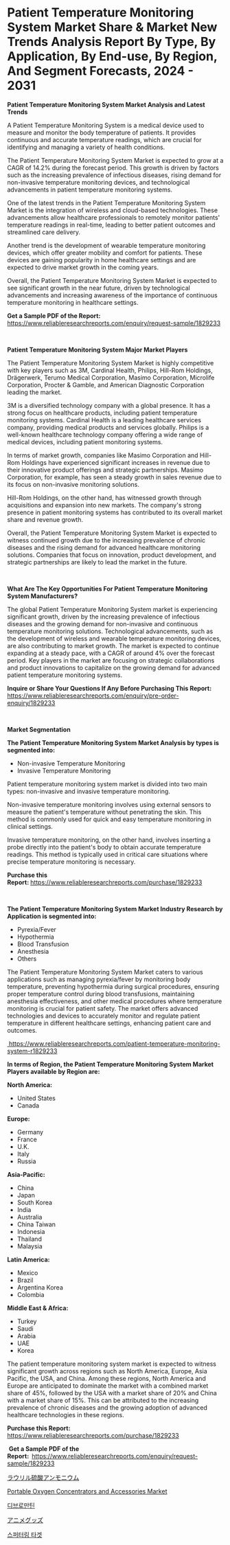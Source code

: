 <p><h1>Patient Temperature Monitoring System Market Share & Market New Trends Analysis Report By Type, By Application, By End-use, By Region, And Segment Forecasts, 2024 - 2031</h1></p><p><strong>Patient Temperature Monitoring System Market Analysis and Latest Trends</strong></p>
<p><p>A Patient Temperature Monitoring System is a medical device used to measure and monitor the body temperature of patients. It provides continuous and accurate temperature readings, which are crucial for identifying and managing a variety of health conditions.</p><p>The Patient Temperature Monitoring System Market is expected to grow at a CAGR of 14.2% during the forecast period. This growth is driven by factors such as the increasing prevalence of infectious diseases, rising demand for non-invasive temperature monitoring devices, and technological advancements in patient temperature monitoring systems.</p><p>One of the latest trends in the Patient Temperature Monitoring System Market is the integration of wireless and cloud-based technologies. These advancements allow healthcare professionals to remotely monitor patients' temperature readings in real-time, leading to better patient outcomes and streamlined care delivery.</p><p>Another trend is the development of wearable temperature monitoring devices, which offer greater mobility and comfort for patients. These devices are gaining popularity in home healthcare settings and are expected to drive market growth in the coming years.</p><p>Overall, the Patient Temperature Monitoring System Market is expected to see significant growth in the near future, driven by technological advancements and increasing awareness of the importance of continuous temperature monitoring in healthcare settings.</p></p>
<p><strong>Get a Sample PDF of the Report:&nbsp;</strong> <a href="https://www.reliableresearchreports.com/enquiry/request-sample/1829233">https://www.reliableresearchreports.com/enquiry/request-sample/1829233</a></p>
<p>&nbsp;</p>
<p><strong>Patient Temperature Monitoring System Major Market Players</strong></p>
<p><p>The Patient Temperature Monitoring System Market is highly competitive with key players such as 3M, Cardinal Health, Philips, Hill-Rom Holdings, Drägerwerk, Terumo Medical Corporation, Masimo Corporation, Microlife Corporation, Procter & Gamble, and American Diagnostic Corporation leading the market. </p><p>3M is a diversified technology company with a global presence. It has a strong focus on healthcare products, including patient temperature monitoring systems. Cardinal Health is a leading healthcare services company, providing medical products and services globally. Philips is a well-known healthcare technology company offering a wide range of medical devices, including patient monitoring systems. </p><p>In terms of market growth, companies like Masimo Corporation and Hill-Rom Holdings have experienced significant increases in revenue due to their innovative product offerings and strategic partnerships. Masimo Corporation, for example, has seen a steady growth in sales revenue due to its focus on non-invasive monitoring solutions. </p><p>Hill-Rom Holdings, on the other hand, has witnessed growth through acquisitions and expansion into new markets. The company's strong presence in patient monitoring systems has contributed to its overall market share and revenue growth. </p><p>Overall, the Patient Temperature Monitoring System Market is expected to witness continued growth due to the increasing prevalence of chronic diseases and the rising demand for advanced healthcare monitoring solutions. Companies that focus on innovation, product development, and strategic partnerships are likely to lead the market in the future.</p></p>
<p>&nbsp;</p>
<p><strong>What Are The Key Opportunities For Patient Temperature Monitoring System Manufacturers?</strong></p>
<p><p>The global Patient Temperature Monitoring System market is experiencing significant growth, driven by the increasing prevalence of infectious diseases and the growing demand for non-invasive and continuous temperature monitoring solutions. Technological advancements, such as the development of wireless and wearable temperature monitoring devices, are also contributing to market growth. The market is expected to continue expanding at a steady pace, with a CAGR of around 4% over the forecast period. Key players in the market are focusing on strategic collaborations and product innovations to capitalize on the growing demand for advanced patient temperature monitoring systems.</p></p>
<p><strong>Inquire or Share Your Questions If Any Before Purchasing This Report:</strong> <a href="https://www.reliableresearchreports.com/enquiry/pre-order-enquiry/1829233">https://www.reliableresearchreports.com/enquiry/pre-order-enquiry/1829233</a></p>
<p>&nbsp;</p>
<p><strong>Market Segmentation</strong></p>
<p><strong>The Patient Temperature Monitoring System Market Analysis by types is segmented into:</strong></p>
<p><ul><li>Non-invasive Temperature Monitoring</li><li>Invasive Temperature Monitoring</li></ul></p>
<p><p>Patient temperature monitoring system market is divided into two main types: non-invasive and invasive temperature monitoring. </p><p>Non-invasive temperature monitoring involves using external sensors to measure the patient's temperature without penetrating the skin. This method is commonly used for quick and easy temperature monitoring in clinical settings.</p><p>Invasive temperature monitoring, on the other hand, involves inserting a probe directly into the patient's body to obtain accurate temperature readings. This method is typically used in critical care situations where precise temperature monitoring is necessary.</p></p>
<p><strong>Purchase this Report:&nbsp;</strong><a href="https://www.reliableresearchreports.com/purchase/1829233">https://www.reliableresearchreports.com/purchase/1829233</a></p>
<p>&nbsp;</p>
<p><strong>The Patient Temperature Monitoring System Market Industry Research by Application is segmented into:</strong></p>
<p><ul><li>Pyrexia/Fever</li><li>Hypothermia</li><li>Blood Transfusion</li><li>Anesthesia</li><li>Others</li></ul></p>
<p><p>The Patient Temperature Monitoring System Market caters to various applications such as managing pyrexia/fever by monitoring body temperature, preventing hypothermia during surgical procedures, ensuring proper temperature control during blood transfusions, maintaining anesthesia effectiveness, and other medical procedures where temperature monitoring is crucial for patient safety. The market offers advanced technologies and devices to accurately monitor and regulate patient temperature in different healthcare settings, enhancing patient care and outcomes.</p></p>
<p><a href="https://www.reliableresearchreports.com/patient-temperature-monitoring-system-r1829233">&nbsp;https://www.reliableresearchreports.com/patient-temperature-monitoring-system-r1829233</a></p>
<p><strong>In terms of Region, the Patient Temperature Monitoring System Market Players available by Region are:</strong></p>
<p>
    <p> <strong> North America: </strong>
        <ul>
            <li>United States</li>
            <li>Canada</li>
        </ul>
        </p> 
    <p> <strong> Europe: </strong>
        <ul>
            <li>Germany</li>
            <li>France</li>
            <li>U.K.</li>
            <li>Italy</li>
            <li>Russia</li>
        </ul>
        </p> 
    <p> <strong> Asia-Pacific: </strong>
        <ul>
            <li>China</li>
            <li>Japan</li>
            <li>South Korea</li>
            <li>India</li>
            <li>Australia</li>
            <li>China Taiwan</li>
            <li>Indonesia</li>
            <li>Thailand</li>
            <li>Malaysia</li>
        </ul>
        </p> 
    <p> <strong> Latin America: </strong>
        <ul>
            <li>Mexico</li>
            <li>Brazil</li>
            <li>Argentina Korea</li>
            <li>Colombia</li>
        </ul>
        </p> 
    <p> <strong> Middle East & Africa: </strong>
        <ul>
            <li>Turkey</li>
            <li>Saudi</li>
            <li>Arabia</li>
            <li>UAE</li>
            <li>Korea</li>
        </ul>
    </p>
    </p>
<p><p>The patient temperature monitoring system market is expected to witness significant growth across regions such as North America, Europe, Asia Pacific, the USA, and China. Among these regions, North America and Europe are anticipated to dominate the market with a combined market share of 45%, followed by the USA with a market share of 20% and China with a market share of 15%. This can be attributed to the increasing prevalence of chronic diseases and the growing adoption of advanced healthcare technologies in these regions.</p></p>
<p><strong>Purchase this Report: </strong><a href="https://www.reliableresearchreports.com/purchase/1829233">https://www.reliableresearchreports.com/purchase/1829233</a></p>
<p>&nbsp;<strong>Get a Sample PDF of the Report:&nbsp;&nbsp;</strong><a href="https://www.reliableresearchreports.com/enquiry/request-sample/1829233">https://www.reliableresearchreports.com/enquiry/request-sample/1829233</a></p>
<p><strong></strong></p>
<p><p><a href="https://medium.com/@frankfurter35566/%E3%82%A2%E3%83%B3%E3%83%A2%E3%83%8B%E3%82%A6%E3%83%A0%E3%83%A9%E3%82%A6%E3%83%AA%E3%83%AB%E7%A1%AB%E9%85%B8%E3%83%9E%E3%83%BC%E3%82%B1%E3%83%83%E3%83%88%E3%81%AF-%E5%B8%82%E5%A0%B4%E3%82%B7%E3%82%A7%E3%82%A2-%E5%B8%82%E5%A0%B4%E3%83%88%E3%83%AC%E3%83%B3%E3%83%89-%E5%B8%82%E5%A0%B4%E6%88%90%E9%95%B7%E3%81%AB%E9%96%A2%E3%81%99%E3%82%8B%E6%83%85%E5%A0%B1%E3%82%92%E6%8F%90%E4%BE%9B%E3%81%97%E3%81%A6%E3%81%84%E3%81%BE%E3%81%99-0fae5adc71d4">ラウリル硫酸アンモニウム</a></p><p><a href="https://github.com/Sinjinluong3e0awx2m195k76/Market-Research-Report-List-2/blob/main/portable-oxygen-concentrators-and-accessories-market.md">Portable Oxygen Concentrators and Accessories Market</a></p><p><a href="https://medium.com/@fredajerde/2024%EB%85%84%EB%B6%80%ED%84%B0-2031%EB%85%84%EA%B9%8C%EC%A7%80%EC%9D%98-%EB%94%94%EB%B8%8C%EB%A1%9C%EB%A7%A8%ED%8B%B4-%EC%8B%9C%EC%9E%A5-%EB%B6%84%EC%84%9D%EA%B3%BC-%ED%81%AC%EA%B8%B0-%EC%98%88%EC%B8%A1-e72d8cfa1c99">디브로만틴</a></p><p><a href="https://github.com/andrade7361/Market-Research-Report-List-1/blob/main/142117151854.md">アニメグッズ</a></p><p><a href="https://medium.com/@sophieinleeds/%EC%8A%A4%ED%8D%BC%ED%84%B0%EB%A7%81-%ED%83%80%EA%B2%9F-%EC%8B%9C%EC%9E%A5-%EA%B7%9C%EB%AA%A8-%EC%8B%9C%EC%9E%A5-%EC%A0%84%EB%A7%9D-%EB%B0%8F-%EC%8B%9C%EC%9E%A5-%EC%98%88%EC%B8%A1-2024%EB%85%84%EB%B6%80%ED%84%B0-2031%EB%85%84%EA%B9%8C%EC%A7%80-6a16d271c8b9">스퍼터링 타겟</a></p></p>